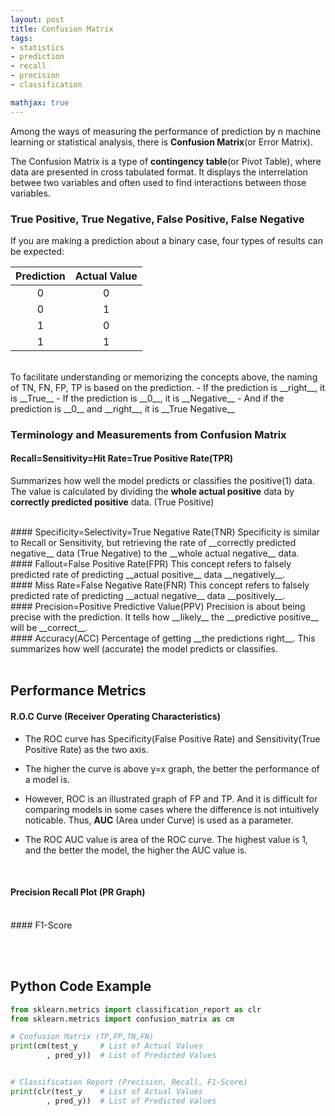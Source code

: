```yaml
---
layout: post
title: Confusion Matrix
tags:
- statistics
- prediction
- recall
- precision
- classification

mathjax: true
---
```


Among the  ways of measuring the performance of prediction by n machine learning or statistical analysis, there is __Confusion Matrix__(or Error Matrix).

The Confusion Matrix is a type of __contingency table__(or Pivot Table), where data are presented in cross tabulated format. It displays the interrelation betwee two variables and often used to find interactions between those variables.

### True Positive, True Negative, False Positive, False Negative

If you are making a prediction about a binary case, four types of results can be expected:
<br>

| Prediction | Actual Value |
|:--------:|:--------:|
|   0     |      0  | >> True Negative  (TN)
|    0    |     1   | >> False Negative (FN)
|    1    |   0     | >> False Positive (FP)
|    1    |   1     | >> True Positive  (TP)

<br>
To facilitate understanding or memorizing the concepts above, the naming of TN, FN, FP, TP is based on the prediction. 
- If the prediction is __right__, it is __True__
- If the prediction is __0__, it is __Negative__
- And if the prediction is __0__ and __right__, it is __True Negative__
<br>

### Terminology and Measurements from Confusion Matrix

#### Recall=Sensitivity=Hit Rate=True Positive Rate(TPR)
Summarizes how well the model predicts or classifies the positive(1) data. The value is calculated by dividing the __whole actual positive__ data by __correctly predicted positive__ data. (True Positive)

<br>
#### Specificity=Selectivity=True Negative Rate(TNR)
Specificity is similar to Recall or Sensitivity, but retrieving the rate of __correctly predicted negative__ data (True Negative) to the __whole actual negative__ data.

<br>
#### Fallout=False Positive Rate(FPR)
This concept refers to falsely predicted rate of predicting __actual positive__ data __negatively__.
<br>
#### Miss Rate=False Negative Rate(FNR)
This concept refers to falsely predicted rate of predicting __actual negative__ data __positively__.

<br>
#### Precision=Positive Predictive Value(PPV)
Precision is about being precise with the prediction. It tells how __likely__ the __predictive positive__ will be __correct__.

<br>
#### Accuracy(ACC)
Percentage of getting __the predictions right__. This summarizes how well (accurate) the model predicts or classifies.
<br>
<br>

## Performance Metrics 

#### R.O.C Curve (Receiver Operating Characteristics)
- The ROC curve has Specificity(False Positive Rate) and Sensitivity(True Positive Rate) as the two axis.

- The higher the curve is above y=x graph, the better the performance of a model is.

- However, ROC is an illustrated graph of FP and TP. And it is difficult for comparing models in some cases where the difference is not intuitively noticable. Thus, __AUC__ (Area under Curve) is used as a parameter. 

- The ROC AUC value is area of the ROC curve. The highest value is 1, and the better the model, the higher the AUC value is.

<br>

#### Precision Recall Plot (PR Graph)

<br>
#### F1-Score

<br>

<br><br>
## Python Code Example

```python
from sklearn.metrics import classification_report as clr
from sklearn.metrics import confusion_matrix as cm

# Confusion Matrix (TP,FP,TN,FN)
print(cm(test_y     # List of Actual Values
        , pred_y))  # List of Predicted Values


# Classification Report (Precision, Recall, F1-Score)
print(clr(test_y    # List of Actual Values
        , pred_y))  # List of Predicted Values


```

